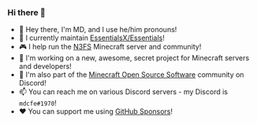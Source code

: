 ### Hi there 👋

- 🍍 Hey there, I'm MD, and I use he/him pronouns!
- 🧪 I currently maintain [EssentialsX/Essentials](https://github.com/EssentialsX/Essentials)!
- 🎮 I help run the [N3FS](https://n3fs.co.uk/) Minecraft server and community!
- 🎈 I'm working on a new, awesome, secret project for Minecraft servers and developers!
- 🧰 I'm also part of the [Minecraft Open Source Software](https://discord.gg/h8CnPSw) community on Discord!
- 📫 You can reach me on various Discord servers - my Discord is `mdcfe#1970`!
- ❤ You can support me using [GitHub Sponsors](https://github.com/sponsors/mdcfe/)!

<!--
**mdcfe/mdcfe** is a ✨ _special_ ✨ repository because its `README.md` (this file) appears on your GitHub profile.

Here are some ideas to get you started:

- 🔭 I’m currently working on ...
- 🌱 I’m currently learning ...
- 👯 I’m looking to collaborate on ...
- 🤔 I’m looking for help with ...
- 💬 Ask me about ...
- 📫 How to reach me: ...
- 😄 Pronouns: ...
- ⚡ Fun fact: ...
-->
